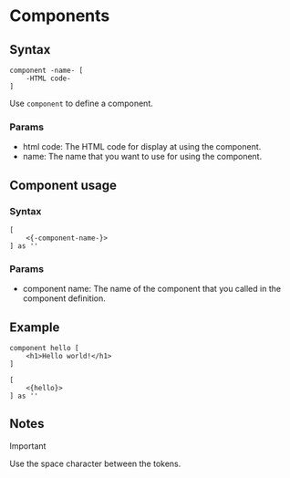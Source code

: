 # Components

## Syntax

```ocat
component -name- [
    -HTML code-
]
```

Use ```component``` to define a component.

### Params

- html code: The HTML code for display at using the component.
- name: The name that you want to use for using the component.

## Component usage

### Syntax

```ocat
[
    <{-component-name-}>
] as ''
```

### Params

- component name: The name of the component that you called in the component definition.

## Example

```ocat
component hello [
    <h1>Hello world!</h1>
]

[
    <{hello}>
] as ''
```

## Notes

> [!IMPORTANT]
> Use the space character between the tokens.
